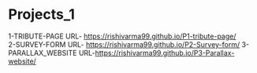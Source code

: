 # Projects_1
1-TRIBUTE-PAGE URL- https://rishivarma99.github.io/P1-tribute-page/ </br>
2-SURVEY-FORM URL- https://rishivarma99.github.io/P2-Survey-form/
3-PARALLAX_WEBSITE URL-https://rishivarma99.github.io/P3-Parallax-website/
